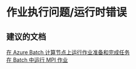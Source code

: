 <properties
    pageTitle="作业执行问题/运行时错误"
    description="作业执行问题/运行时错误"
    service="microsoft.batch"
    resource="batchaccounts"
    authors="aashu"
    displayOrder=""
    selfHelpType="generic"
    supportTopicIds="32392782"
    resourceTags=""
    productPesIds="15614"
    cloudEnvironments="public"
/>


# 作业执行问题/运行时错误

## **建议的文档**
[在 Azure Batch 计算节点上运行作业准备和完成任务](https://azure.microsoft.com/documentation/articles/batch-job-prep-release/)<br>
[在 Batch 中运行 MPI 作业](https://azure.microsoft.com/documentation/articles/batch-mpi/)



<!--HONumber=Jul16_HO4-->


